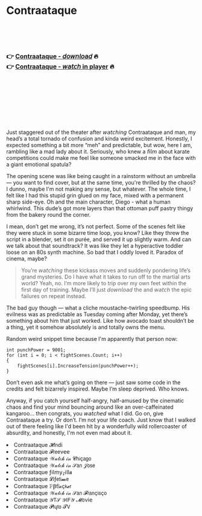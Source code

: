 <h1>Contraataque</h1>

<br><br><br>

<h3>👉 <a href="https://Matthews-supmoporsbagh1984.github.io/zhwnqqcens/">Contraataque - 𝘥𝘰𝘸𝘯𝘭𝘰𝘢𝘥</a> 🔥<br>
👉 <a href="https://Matthews-supmoporsbagh1984.github.io/zhwnqqcens/">Contraataque - 𝘸𝘢𝘵𝘤𝘩 in player</a> 🔥
</h3>



<br><br><br><br><br><br><br>


Just staggered out of the theater after 𝘸𝘢𝘵𝘤𝘩𝘪𝘯𝘨 Contraataque and man, my head’s a total tornado of confusion and kinda weird excitement. Honestly, I expected something a bit more “meh” and predictable, but wow, here I am, rambling like a mad lady about it. Seriously, who knew a 𝘧𝘪𝘭𝘮 about karate competitions could make me feel like someone smacked me in the face with a giant emotional spatula?

The opening scene was like being caught in a rainstorm without an umbrella — you want to find cover, but at the same time, you're thrilled by the chaos? I dunno, maybe I'm not making any sense, but whatever. The whole time, I felt like I had this stupid grin glued on my face, mixed with a permanent sharp side-eye. Oh and the main character, Diego - what a human whirlwind. This dude’s got more layers than that ottoman puff pastry thingy from the bakery round the corner.

I mean, don’t get me wrong, it’s not perfect. Some of the scenes felt like they were stuck in some bizarre time loop, you know? Like they threw the script in a blender, set it on purée, and served it up slightly warm. And can we talk about that soundtrack? It was like they let a hyperactive toddler loose on an 80s synth machine. So bad that I oddly loved it. Paradox of cinema, maybe?

>You’re 𝘸𝘢𝘵𝘤𝘩𝘪𝘯𝘨 these kickass moves and suddenly pondering life’s grand mysteries. Do I have what it takes to run off to the martial arts world? Yeah, no. I’m more likely to trip over my own feet within the first day of training. Maybe I’ll just 𝘥𝘰𝘸𝘯𝘭𝘰𝘢𝘥 the   and 𝘸𝘢𝘵𝘤𝘩 the epic failures on repeat instead. 

The bad guy though — what a cliche moustache-twirling speedbump. His evilness was as predictable as Tuesday coming after Monday, yet there’s something about him that just worked. Like how avocado toast shouldn’t be a thing, yet it somehow absolutely is and totally owns the menu. 

Random weird snippet time because I'm apparently that person now:
```
int punchPower = 9001;
for (int i = 0; i < fightScenes.Count; i++) 
{
    fightScenes[i].IncreaseTension(punchPower++);
}
```
Don’t even ask me what’s going on there — just saw some code in the credits and felt bizarrely inspired. Maybe I’m sleep deprived. Who knows.

Anyway, if you catch yourself half-angry, half-amused by the cinematic chaos and find your mind bouncing around like an over-caffeinated kangaroo... then congrats, you 𝘸𝘢𝘵𝘤𝘩𝘦𝘥 what I did. Go on, give Contraataque a try. Or don’t. I’m not your life coach. Just know that I walked out of there feeling like I'd been hit by a wonderfully wild rollercoaster of absurdity, and honestly, I'm not even mad about it.

<li>Contraataque 𝓗𝗂𝗇ԁ𝗂</li>
<li>Contraataque 𝓕𝗋𝖾𝖾ν𝖾𝖾</li>
<li>Contraataque 𝒲𝒶𝓉𝒸𝒽 𝒾𝓃 𝓒𝗁𝗂ç𝖺𝗀𝗈</li>
<li>Contraataque 𝒲𝒶𝓉𝒸𝒽 𝒾𝓃 𝒮𝖺𝗇 𝒥𝗈𝗌𝖾</li>
<li>Contraataque ƒ𝗂𝗅𝗆𝗒𝓏𝗂𝗅𝗅𝖆</li>
<li>Contraataque 𝓛𝗂ƒ𝖾𝗍𝗂𝓶𝖾</li>
<li>Contraataque 𝙿Ꞵť𝗅𝓸ç𝗄𝓮𝗋</li>
<li>Contraataque 𝒲𝒶𝓉𝒸𝒽 𝒾𝓃 𝒮𝖺𝗇 𝓕𝗋𝖺𝗇ç𝗂𝗌ç𝗈</li>
<li>Contraataque 𝒴𝖳𝒮 𝒴𝖨𝖥𝒴 𝓜𝗈ν𝗂𝖾</li>
<li>Contraataque 𝓟𝗅ų𝗍𝗈 𝓣𝖵</li>
